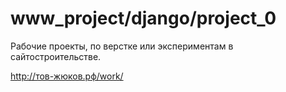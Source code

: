 # www_project/django/project_0

Рабочие проекты, по верстке или экспериментам в сайтостроительстве.

<http://тов-жюков.рф/work/>

